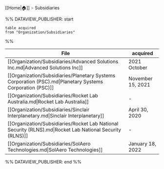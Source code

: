[[Home|🏠]] <span style="color: LightSlateGray">></span> Subsidiaries

%% DATAVIEW_PUBLISHER: start
```
table acquired 
from "Organization/Subsidiaries"
```
%%

| File                                                                                                      | acquired          |
| --------------------------------------------------------------------------------------------------------- | ----------------- |
| [[Organization/Subsidiaries/Advanced Solutions Inc.md\|Advanced Solutions Inc]]                           | 2021 October      |
| [[Organization/Subsidiaries/Planetary Systems Corporation (PSC).md\|Planetary Systems Corporation (PSC)]] | November 15, 2021 |
| [[Organization/Subsidiaries/Rocket Lab Australia.md\|Rocket Lab Australia]]                               | \-                |
| [[Organization/Subsidiaries/Sinclair Interplanetary.md\|Sinclair Interplanetary]]                         | April 30, 2020    |
| [[Organization/Subsidiaries/Rocket Lab National Security (RLNS).md\|Rocket Lab National Security (RLNS)]] | \-                |
| [[Organization/Subsidiaries/SolAero Technologies.md\|SolAero Technologies]]                               | January 18, 2022  |

%% DATAVIEW_PUBLISHER: end %%
